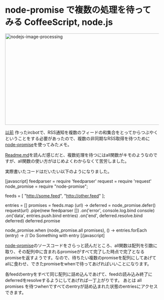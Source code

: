 node-promise で複数の処理を待ってみる
CoffeeScript, node.js
=====
<a href="http://manaten.net/wp-content/uploads/2013/07/nodejs-image-processing.png"><img src="http://manaten.net/wp-content/uploads/2013/07/nodejs-image-processing.png" alt="nodejs-image-processing" width="600" height="300" class="aligncenter size-full wp-image-608" /></a>

[以前](http://manaten.net/archives/548) 作ったircbotで、RSS通知を複数のフィードの和集合をとってからつぶやくということをする必要があったので、複数の非同期なRSS取得を待つために[node-promise](https://github.com/kriszyp/node-promise)を使ってみたメモ。

<!--more-->

[Readme.md](https://github.com/kriszyp/node-promise)を読んだ感じだと、複数処理を待つにはall関数がキモのようなのですが、all関数の使い方がはじめよくわからなくて苦労しました。

実際書いたコードはだいたい以下のようになりました。

<div>[javascript]
feedparser = require 'feedparser'
request = require 'request'
node_promise = require "node-promise";

feeds = [ "http://some.feed", "http://other.feed" ];

entries = []
promises = feeds.map (url) ->
  deferred = node_promise.defer()
  request(url)
    .pipe(new feedparser [])
    .on('error', console.log.bind console)
    .on('data', entries.push.bind entries)
    .on('end', deferred.resolve.bind deferred)
  deferred.promise

node_promise.when (node_promise.all promises), () ->
  entries.forEach (entry) ->
    // Do Something with entry
[/javascript]</div>

[node-promise](https://github.com/kriszyp/node-promise)のソースコードをさらっと読んだところ、all関数は配列を引数に取り、その配列中に含まれるpromiseがすべて完了した時点で完了となるpromiseを返すようです。なので、待ちたい複数のpromiseを配列にしてあげてallに食わせ、できたpromiseをwhenで待ってあげればいいことになります。

各feedのentryをすべて同じ配列に詰め込んであげて、feedの読み込み終了にdeferredをresolveするようにしてあげれば一丁上がりです。
あとは all promises を待つwhenですべてのentryが詰め込まれた状態のentriesにアクセスできます。

